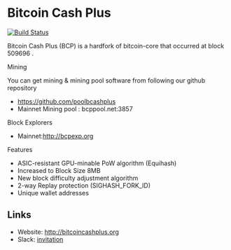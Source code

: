 # Bitcoin Cash Plus 

[![Build Status](https://travis-ci.org/bitcoincashplus/bitcoincashplus.svg?branch=master)](https://travis-ci.org/bitcoincashplus/bitcoincashplus)

Bitcoin Cash Plus (BCP) is a hardfork of bitcoin-core that occurred at block 509696 .


Mining

You can get mining & mining pool software from following our github repository
* https://github.com/poolbcashplus
* Mainnet Mining pool : bcppool.net:3857


Block  Explorers
* Mainnet:http://bcpexp.org 
 
Features

* ASIC-resistant GPU-minable PoW algorithm (Equihash)
* Increased to Block Size 8MB
* New block difficulty adjustment algorithm
* 2-way Replay protection (SIGHASH_FORK_ID)
* Unique wallet addresses
## Links
* Website: http://bitcoincashplus.org
* Slack: [invitation](https://slackpass.io/bitcoincashplus)
